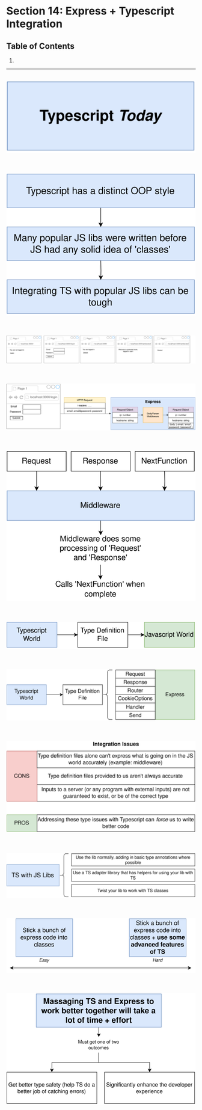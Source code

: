 # Section 14: Express + Typescript Integration

## Table of Contents

1. [](#)

---

<br/>

<div align="center"><img src="./diagrams/16/ts-1.svg" /></div><br/><br/><br/>
<div align="center"><img src="./diagrams/16/ts-2.svg" /></div><br/><br/><br/>
<div align="center"><img src="./diagrams/16/ts-3.svg" /></div><br/><br/><br/>
<div align="center"><img src="./diagrams/16/ts-4.svg" /></div><br/><br/><br/>
<div align="center"><img src="./diagrams/16/ts-5.svg" /></div><br/><br/><br/>
<div align="center"><img src="./diagrams/16/ts-6.svg" /></div><br/><br/><br/>
<div align="center"><img src="./diagrams/16/ts-7.svg" /></div><br/><br/><br/>
<div align="center"><img src="./diagrams/16/ts-8.svg" /></div><br/><br/><br/>
<div align="center"><img src="./diagrams/16/ts-9.svg" /></div><br/><br/><br/>

<div align="center"><img src="./diagrams/17/ts-1.svg" /></div><br/><br/><br/>
<div align="center"><img src="./diagrams/17/ts-2.svg" /></div><br/><br/><br/>
